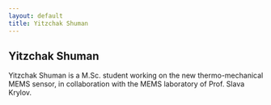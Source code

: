 ```yaml
---
layout: default
title: Yitzchak Shuman
---
```


## Yitzchak Shuman



Yitzchak Shuman is a M.Sc. student working on the new thermo-mechanical MEMS sensor, in collaboration with the MEMS laboratory of Prof. Slava Krylov.

